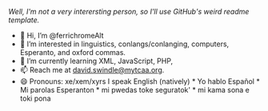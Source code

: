 *Well, I'm not a very interersting person, so I'll use GitHub's weird readme template.*
- 👋 Hi, I’m @ferrichromeAlt
- 👀 I’m interested in linguistics, conlangs/conlanging, computers, Esperanto, and oxford commas.
- 🌱 I’m currently learning XML, JavaScript, PHP, 
- 📫 Reach me at david.swindle@mytcaa.org.
- 😄 Pronouns: xe/xem/xyrs
I speak English (natively) * Yo hablo Español * Mi parolas Esperanton * mi pwedas toke seguratok' * mi kama sona e toki pona

<!---
ferrichromeAlt/ferrichromeAlt is a ✨ special ✨ repository because its `README.md` (this file) appears on your GitHub profile.
You can click the Preview link to take a look at your changes.
--->
